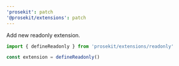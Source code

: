 ```yaml
---
'prosekit': patch
'@prosekit/extensions': patch
---
```


Add new readonly extension.

```ts
import { defineReadonly } from 'prosekit/extensions/readonly'

const extension = defineReadonly()
```
